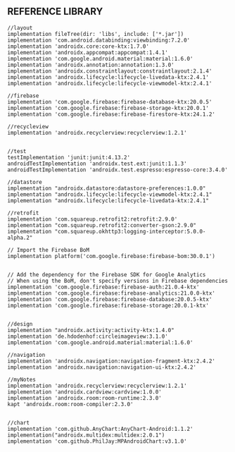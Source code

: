## REFERENCE LIBRARY

    //layout
    implementation fileTree(dir: 'libs', include: ['*.jar'])
    implementation 'com.android.databinding:viewbinding:7.2.0'
    implementation 'androidx.core:core-ktx:1.7.0'
    implementation 'androidx.appcompat:appcompat:1.4.1'
    implementation 'com.google.android.material:material:1.6.0'
    implementation 'androidx.annotation:annotation:1.3.0'
    implementation 'androidx.constraintlayout:constraintlayout:2.1.4'
    implementation 'androidx.lifecycle:lifecycle-livedata-ktx:2.4.1'
    implementation 'androidx.lifecycle:lifecycle-viewmodel-ktx:2.4.1'
    
    //firebase
    implementation 'com.google.firebase:firebase-database-ktx:20.0.5'
    implementation 'com.google.firebase:firebase-storage-ktx:20.0.1'
    implementation 'com.google.firebase:firebase-firestore-ktx:24.1.2'
    
    //recycleview
    implementation 'androidx.recyclerview:recyclerview:1.2.1'

    
    //test
    testImplementation 'junit:junit:4.13.2'
    androidTestImplementation 'androidx.test.ext:junit:1.1.3'
    androidTestImplementation 'androidx.test.espresso:espresso-core:3.4.0'

    //datastore
    implementation "androidx.datastore:datastore-preferences:1.0.0"
    implementation "androidx.lifecycle:lifecycle-viewmodel-ktx:2.4.1"
    implementation "androidx.lifecycle:lifecycle-livedata-ktx:2.4.1"

    //retrofit
    implementation 'com.squareup.retrofit2:retrofit:2.9.0'
    implementation "com.squareup.retrofit2:converter-gson:2.9.0"
    implementation "com.squareup.okhttp3:logging-interceptor:5.0.0-alpha.2"

    // Import the Firebase BoM
    implementation platform('com.google.firebase:firebase-bom:30.0.1')


    // Add the dependency for the Firebase SDK for Google Analytics
    // When using the BoM, don't specify versions in Firebase dependencies
    implementation 'com.google.firebase:firebase-auth:21.0.4-ktx'
    implementation 'com.google.firebase:firebase-analytics:21.0.0-ktx'
    implementation 'com.google.firebase:firebase-database:20.0.5-ktx'
    implementation 'com.google.firebase:firebase-storage:20.0.1-ktx'


    //design
    implementation "androidx.activity:activity-ktx:1.4.0"
    implementation 'de.hdodenhof:circleimageview:3.1.0'
    implementation 'com.google.android.material:material:1.6.0'
    
    //navigation
    implementation 'androidx.navigation:navigation-fragment-ktx:2.4.2'
    implementation 'androidx.navigation:navigation-ui-ktx:2.4.2'

    //myNotes
    implementation 'androidx.recyclerview:recyclerview:1.2.1'
    implementation 'androidx.cardview:cardview:1.0.0'
    implementation 'androidx.room:room-runtime:2.3.0'
    kapt 'androidx.room:room-compiler:2.3.0'


    //chart
    implementation 'com.github.AnyChart:AnyChart-Android:1.1.2'
    implementation("androidx.multidex:multidex:2.0.1")
    implementation 'com.github.PhilJay:MPAndroidChart:v3.1.0'
